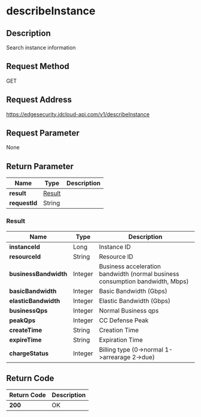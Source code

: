 # describeInstance


## Description
Search instance information

## Request Method
GET

## Request Address
https://edgesecurity.jdcloud-api.com/v1/describeInstance


## Request Parameter
None


## Return Parameter
|Name|Type|Description|
|---|---|---|
|**result**|[Result](#result)| |
|**requestId**|String| |

### <div id="result">Result</div>
|Name|Type|Description|
|---|---|---|
|**instanceId**|Long|Instance ID|
|**resourceId**|String|Resource ID|
|**businessBandwidth**|Integer|Business acceleration bandwidth (normal business consumption bandwidth, Mbps)|
|**basicBandwidth**|Integer|Basic Bandwidth (Gbps)|
|**elasticBandwidth**|Integer|Elastic Bandwidth (Gbps)|
|**businessQps**|Integer|Normal Business qps|
|**peakQps**|Integer|CC Defense Peak|
|**createTime**|String|Creation Time|
|**expireTime**|String|Expiration Time|
|**chargeStatus**|Integer|Billing type (0->normal 1->arrearage 2->due)|

## Return Code
|Return Code|Description|
|---|---|
|**200**|OK|
